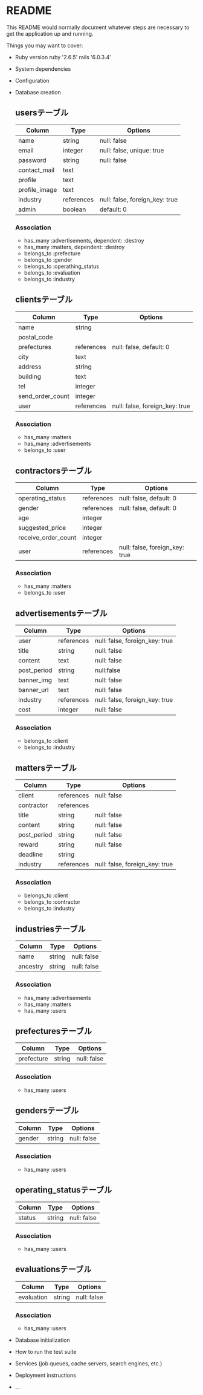 # README

This README would normally document whatever steps are necessary to get the
application up and running.

Things you may want to cover:

* Ruby version
  ruby '2.6.5'
  rails '6.0.3.4'
* System dependencies

* Configuration

* Database creation
  
  ## usersテーブル
  |Column|Type|Options|
  |------|----|-------|
  |name|string|null: false|
  |email|integer|null: false, unique: true|
  |password|string|null: false|
  |contact_mail|text||
  |profile|text||
  |profile_image|text||
  |industry|references|null: false, foreign_key: true|
  |admin|boolean|default: 0|
  ### Association
  - has_many :advertisements, dependent: :destroy
  - has_many :matters, dependent: :destroy 
  - belongs_to :prefecture
  - belongs_to :gender
  - belongs_to :operathing_status
  - belongs_to :evaluation
  - belongs_to :industry

  ## clientsテーブル
  |Column|Type|Options|
  |------|----|-------|
  |name|string||
  |postal_code|||
  |prefectures|references|null: false, default: 0|
  |city|text||
  |address|string||
  |building|text||
  |tel|integer||
  |send_order_count|integer||
  |user|references|null: false, foreign_key: true|
  ### Association
  - has_many :matters
  - has_many :advertisements
  - belongs_to :user

  ## contractorsテーブル
  |Column|Type|Options|
  |------|----|-------|
  |operating_status|references|null: false, default: 0|
  |gender|references|null: false, default: 0|
  |age|integer||
  |suggested_price|integer||
  |receive_order_count|integer||
  |user|references|null: false, foreign_key: true|
  ### Association
  - has_many :matters
  - belongs_to :user

  ## advertisementsテーブル
  |Column|Type|Options|
  |------|----|-------|
  |user|references|null: false, foreign_key: true|
  |title|string|null: false|
  |content|text|null: false|
  |post_period|string|null:false|
  |banner_img|text|null: false|
  |banner_url|text|null: false|
  |industry|references|null: false, foreign_key: true|
  |cost|integer|null: false|
  ### Association
  - belongs_to :client
  - belongs_to :industry
  
  ## mattersテーブル
  |Column|Type|Options|
  |------|----|-------|
  |client|references|null: false|
  |contractor|references||
  |title|string|null: false|
  |content|string|null: false|
  |post_period|string|null: false|
  |reward|string|null: false|
  |deadline|string||
  |industry|references|null: false, foreign_key: true|
  ### Association
  - belongs_to :client
  - belongs_to :contractor
  - belongs_to :industry

  ## industriesテーブル
  |Column|Type|Options|
  |------|----|-------|
  |name|string|null: false|
  |ancestry|string|null: false|
  ### Association
  - has_many :advertisements
  - has_many :matters 
  - has_many :users

  ## prefecturesテーブル
  |Column|Type|Options|
  |------|----|-------|
  |prefecture|string|null: false|
  ### Association
  - has_many :users

  ## gendersテーブル
  |Column|Type|Options|
  |------|----|-------|
  |gender|string|null: false|
  ### Association
  - has_many :users

  ## operating_statusテーブル
  |Column|Type|Options|
  |------|----|-------|
  |status|string|null: false|
  ### Association
  - has_many :users

  ## evaluationsテーブル
  |Column|Type|Options|
  |------|----|-------|
  |evaluation|string|null: false|
  ### Association
  - has_many :users

* Database initialization

* How to run the test suite

* Services (job queues, cache servers, search engines, etc.)

* Deployment instructions

* ...
